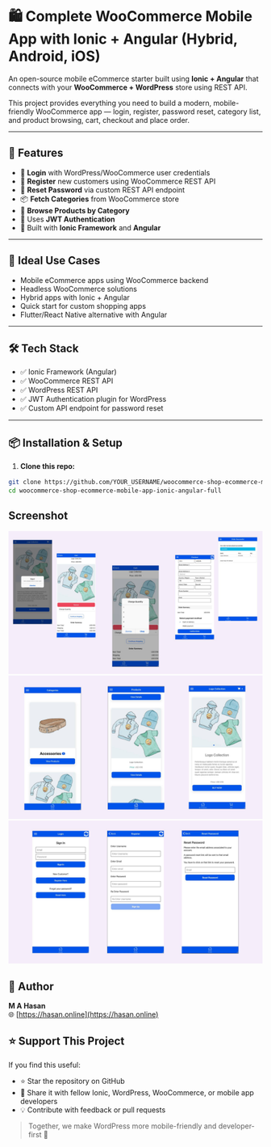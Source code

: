 # 🛍️ Complete WooCommerce Mobile App with Ionic + Angular (Hybrid, Android, iOS)

An open-source mobile eCommerce starter built using **Ionic + Angular** that connects with your **WooCommerce + WordPress** store using REST API.

This project provides everything you need to build a modern, mobile-friendly WooCommerce app — login, register, password reset, category list, and product browsing, cart, checkout and place order. 

---

## 🚀 Features

- 🔐 **Login** with WordPress/WooCommerce user credentials
- 📝 **Register** new customers using WooCommerce REST API
- 🔁 **Reset Password** via custom REST API endpoint
- 📦 **Fetch Categories** from WooCommerce store
- 🛒 **Browse Products by Category**
- 🔑 Uses **JWT Authentication**
- 📱 Built with **Ionic Framework** and **Angular**

---

## 📱 Ideal Use Cases

- Mobile eCommerce apps using WooCommerce backend
- Headless WooCommerce solutions
- Hybrid apps with Ionic + Angular
- Quick start for custom shopping apps
- Flutter/React Native alternative with Angular

---

## 🛠️ Tech Stack

- ✅ Ionic Framework (Angular)
- ✅ WooCommerce REST API
- ✅ WordPress REST API
- ✅ JWT Authentication plugin for WordPress
- ✅ Custom API endpoint for password reset

---

## 📦 Installation & Setup

1. **Clone this repo:**

```bash
git clone https://github.com/YOUR_USERNAME/woocommerce-shop-ecommerce-mobile-app-ionic-angular-full.git
cd woocommerce-shop-ecommerce-mobile-app-ionic-angular-full
```
## Screenshot

![Screenshot](order-management.jpg)
![Screenshot](product-cat-2.jpg)
![Screenshot](screenshot-1.jpg)
## 🙌 Author

**M A Hasan**  
🌐 [https://hasan.online](https://hasan.online)


## ⭐ Support This Project

If you find this useful:
- ⭐ Star the repository on GitHub
- 🔗 Share it with fellow Ionic, WordPress, WooCommerce, or mobile app developers
- 💡 Contribute with feedback or pull requests

> Together, we make WordPress more mobile-friendly and developer-first 🚀
